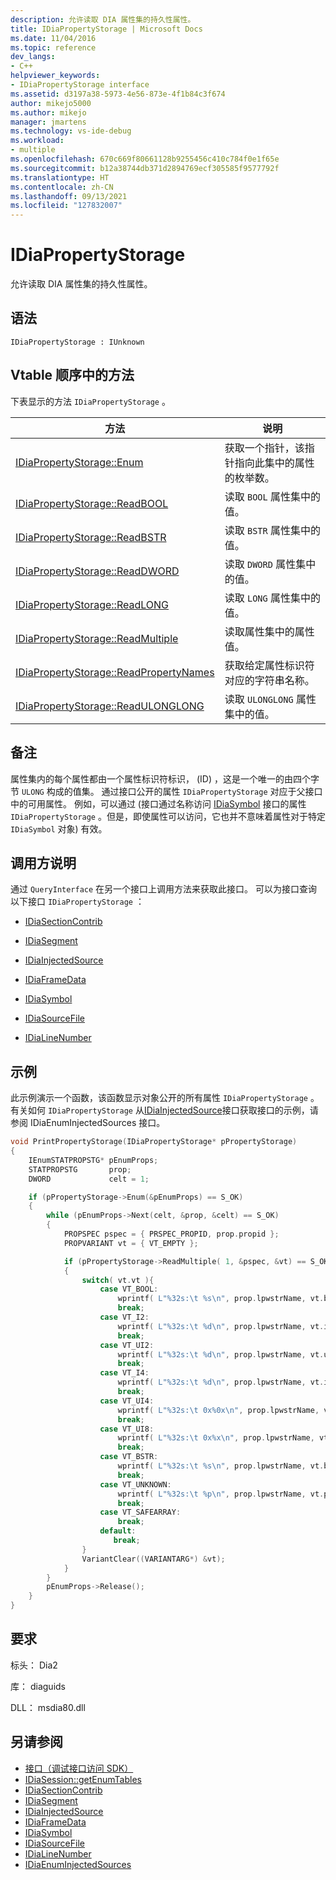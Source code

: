 ```yaml
---
description: 允许读取 DIA 属性集的持久性属性。
title: IDiaPropertyStorage | Microsoft Docs
ms.date: 11/04/2016
ms.topic: reference
dev_langs:
- C++
helpviewer_keywords:
- IDiaPropertyStorage interface
ms.assetid: d3197a38-5973-4e56-873e-4f1b84c3f674
author: mikejo5000
ms.author: mikejo
manager: jmartens
ms.technology: vs-ide-debug
ms.workload:
- multiple
ms.openlocfilehash: 670c669f80661128b9255456c410c784f0e1f65e
ms.sourcegitcommit: b12a38744db371d2894769ecf305585f9577792f
ms.translationtype: HT
ms.contentlocale: zh-CN
ms.lasthandoff: 09/13/2021
ms.locfileid: "127832007"
---
```

# <a name="idiapropertystorage"></a>IDiaPropertyStorage
允许读取 DIA 属性集的持久性属性。

## <a name="syntax"></a>语法

```
IDiaPropertyStorage : IUnknown
```

## <a name="methods-in-vtable-order"></a>Vtable 顺序中的方法
下表显示的方法 `IDiaPropertyStorage` 。

|方法|说明|
|------------|-----------------|
|[IDiaPropertyStorage::Enum](../../debugger/debug-interface-access/idiapropertystorage-enum.md)|获取一个指针，该指针指向此集中的属性的枚举数。|
|[IDiaPropertyStorage::ReadBOOL](../../debugger/debug-interface-access/idiapropertystorage-readbool.md)|读取 `BOOL` 属性集中的值。|
|[IDiaPropertyStorage::ReadBSTR](../../debugger/debug-interface-access/idiapropertystorage-readbstr.md)|读取 `BSTR` 属性集中的值。|
|[IDiaPropertyStorage::ReadDWORD](../../debugger/debug-interface-access/idiapropertystorage-readdword.md)|读取 `DWORD` 属性集中的值。|
|[IDiaPropertyStorage::ReadLONG](../../debugger/debug-interface-access/idiapropertystorage-readlong.md)|读取 `LONG` 属性集中的值。|
|[IDiaPropertyStorage::ReadMultiple](../../debugger/debug-interface-access/idiapropertystorage-readmultiple.md)|读取属性集中的属性值。|
|[IDiaPropertyStorage::ReadPropertyNames](../../debugger/debug-interface-access/idiapropertystorage-readpropertynames.md)|获取给定属性标识符对应的字符串名称。|
|[IDiaPropertyStorage::ReadULONGLONG](../../debugger/debug-interface-access/idiapropertystorage-readulonglong.md)|读取 `ULONGLONG` 属性集中的值。|

## <a name="remarks"></a>备注
属性集内的每个属性都由一个属性标识符标识， (ID) ，这是一个唯一的由四个字节 `ULONG` 构成的值集。 通过接口公开的属性 `IDiaPropertyStorage` 对应于父接口中的可用属性。 例如，可以通过 (接口通过名称访问 [IDiaSymbol](../../debugger/debug-interface-access/idiasymbol.md) 接口的属性 `IDiaPropertyStorage` 。但是，即使属性可以访问，它也并不意味着属性对于特定 `IDiaSymbol` 对象) 有效。

## <a name="notes-for-callers"></a>调用方说明
通过 `QueryInterface` 在另一个接口上调用方法来获取此接口。 可以为接口查询以下接口 `IDiaPropertyStorage` ：

- [IDiaSectionContrib](../../debugger/debug-interface-access/idiasectioncontrib.md)

- [IDiaSegment](../../debugger/debug-interface-access/idiasegment.md)

- [IDiaInjectedSource](../../debugger/debug-interface-access/idiainjectedsource.md)

- [IDiaFrameData](../../debugger/debug-interface-access/idiaframedata.md)

- [IDiaSymbol](../../debugger/debug-interface-access/idiasymbol.md)

- [IDiaSourceFile](../../debugger/debug-interface-access/idiasourcefile.md)

- [IDiaLineNumber](../../debugger/debug-interface-access/idialinenumber.md)

## <a name="example"></a>示例
此示例演示一个函数，该函数显示对象公开的所有属性 `IDiaPropertyStorage` 。 有关如何[](../../debugger/debug-interface-access/idiaenuminjectedsources.md) `IDiaPropertyStorage` 从[IDiaInjectedSource](../../debugger/debug-interface-access/idiainjectedsource.md)接口获取接口的示例，请参阅 IDiaEnumInjectedSources 接口。

```C++
void PrintPropertyStorage(IDiaPropertyStorage* pPropertyStorage)
{
    IEnumSTATPROPSTG* pEnumProps;
    STATPROPSTG       prop;
    DWORD             celt = 1;

    if (pPropertyStorage->Enum(&pEnumProps) == S_OK)
    {
        while (pEnumProps->Next(celt, &prop, &celt) == S_OK)
        {
            PROPSPEC pspec = { PRSPEC_PROPID, prop.propid };
            PROPVARIANT vt = { VT_EMPTY };

            if (pPropertyStorage->ReadMultiple( 1, &pspec, &vt) == S_OK)
            {
                switch( vt.vt ){
                    case VT_BOOL:
                        wprintf( L"%32s:\t %s\n", prop.lpwstrName, vt.bVal ? L"true" : L"false" );
                        break;
                    case VT_I2:
                        wprintf( L"%32s:\t %d\n", prop.lpwstrName, vt.iVal );
                        break;
                    case VT_UI2:
                        wprintf( L"%32s:\t %d\n", prop.lpwstrName, vt.uiVal );
                        break;
                    case VT_I4:
                        wprintf( L"%32s:\t %d\n", prop.lpwstrName, vt.intVal );
                        break;
                    case VT_UI4:
                        wprintf( L"%32s:\t 0x%0x\n", prop.lpwstrName, vt.uintVal );
                        break;
                    case VT_UI8:
                        wprintf( L"%32s:\t 0x%x\n", prop.lpwstrName, vt.uhVal.QuadPart );
                        break;
                    case VT_BSTR:
                        wprintf( L"%32s:\t %s\n", prop.lpwstrName, vt.bstrVal );
                        break;
                    case VT_UNKNOWN:
                        wprintf( L"%32s:\t %p\n", prop.lpwstrName, vt.punkVal );
                        break;
                    case VT_SAFEARRAY:
                        break;
                    default:
                       break;
                }
                VariantClear((VARIANTARG*) &vt);
            }
        }
        pEnumProps->Release();
    }
}
```

## <a name="requirements"></a>要求
标头： Dia2

库： diaguids

DLL： msdia80.dll

## <a name="see-also"></a>另请参阅
- [接口（调试接口访问 SDK）](../../debugger/debug-interface-access/interfaces-debug-interface-access-sdk.md)
- [IDiaSession::getEnumTables](../../debugger/debug-interface-access/idiasession-getenumtables.md)
- [IDiaSectionContrib](../../debugger/debug-interface-access/idiasectioncontrib.md)
- [IDiaSegment](../../debugger/debug-interface-access/idiasegment.md)
- [IDiaInjectedSource](../../debugger/debug-interface-access/idiainjectedsource.md)
- [IDiaFrameData](../../debugger/debug-interface-access/idiaframedata.md)
- [IDiaSymbol](../../debugger/debug-interface-access/idiasymbol.md)
- [IDiaSourceFile](../../debugger/debug-interface-access/idiasourcefile.md)
- [IDiaLineNumber](../../debugger/debug-interface-access/idialinenumber.md)
- [IDiaEnumInjectedSources](../../debugger/debug-interface-access/idiaenuminjectedsources.md)
